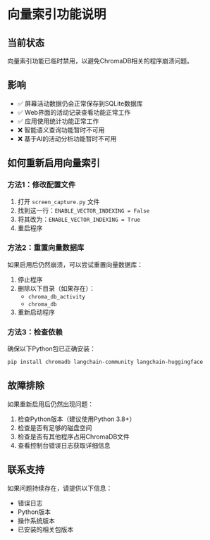 # 向量索引功能说明

## 当前状态
向量索引功能已临时禁用，以避免ChromaDB相关的程序崩溃问题。

## 影响
- ✅ 屏幕活动数据仍会正常保存到SQLite数据库
- ✅ Web界面的活动记录查看功能正常工作
- ✅ 应用使用统计功能正常工作
- ❌ 智能语义查询功能暂时不可用
- ❌ 基于AI的活动分析功能暂时不可用

## 如何重新启用向量索引

### 方法1：修改配置文件
1. 打开 `screen_capture.py` 文件
2. 找到这一行：`ENABLE_VECTOR_INDEXING = False`
3. 将其改为：`ENABLE_VECTOR_INDEXING = True`
4. 重启程序

### 方法2：重置向量数据库
如果启用后仍然崩溃，可以尝试重置向量数据库：
1. 停止程序
2. 删除以下目录（如果存在）：
   - `chroma_db_activity`
   - `chroma_db`
3. 重新启动程序

### 方法3：检查依赖
确保以下Python包已正确安装：
```bash
pip install chromadb langchain-community langchain-huggingface
```

## 故障排除
如果重新启用后仍然出现问题：
1. 检查Python版本（建议使用Python 3.8+）
2. 检查是否有足够的磁盘空间
3. 检查是否有其他程序占用ChromaDB文件
4. 查看控制台错误日志获取详细信息

## 联系支持
如果问题持续存在，请提供以下信息：
- 错误日志
- Python版本
- 操作系统版本
- 已安装的相关包版本 